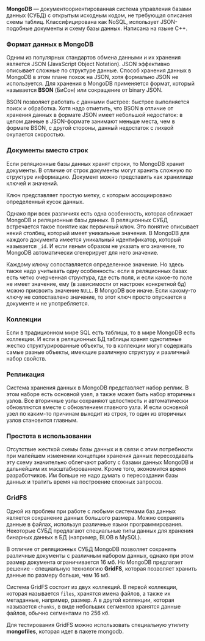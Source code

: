 **MongoDB** — документоориентированная система управления базами данных (СУБД) с открытым исходным кодом, не требующая описания схемы таблиц. Классифицирована как NoSQL, использует JSON-подобные документы и схему базы данных. Написана на языке C++.

### Формат данных в MongoDB

Одним из популярных стандартов обмена данными и их хранения является JSON (JavaScript Object Notation). JSON эффективно описывает сложные по структуре данные. Способ хранения данных в MongoDB в этом плане похож на JSON, хотя формально JSON не используется. Для хранения в MongoDB применяется формат, который называется **BSON** (БиСон) или сокращение от binary JSON.

BSON позволяет работать с данными быстрее: быстрее выполняется поиск и обработка. Хотя надо отметить, что BSON в отличие от хранения данных в формате JSON имеет небольшой недостаток: в целом данные в JSON-формате занимают меньше места, чем в формате BSON, с другой стороны, данный недостаток с лихвой окупается скоростью.

### Документы вместо строк

Если реляционные базы данных хранят строки, то MongoDB хранит документы. В отличие от строк документы могут хранить сложную по структуре информацию. Документ можно представить как хранилище ключей и значений.

Ключ представляет простую метку, с которым ассоциировано определенный кусок данных.

Однако при всех различиях есть одна особенность, которая сближает MongoDB и реляционные базы данных. В реляционных СУБД встречается такое понятие как первичный ключ. Это понятие описывает некий столбец, который имеет уникальные значения. В MongoDB для каждого документа имеется уникальный идентификатор, который называется `_id`. И если явным образом не указать его значение, то MongoDB автоматически сгенерирует для него значение.

Каждому ключу сопоставляется определенное значение. Но здесь также надо учитывать одну особенность: если в реляционных базах есть четко очерченная структура, где есть поля, и если какое-то поле не имеет значение, ему (в зависимости от настроек конкретной бд) можно присвоить значение `NULL`. В MongoDB все иначе. Если какому-то ключу не сопоставлено значение, то этот ключ просто опускается в документе и не употребляется.

### Коллекции

Если в традиционном мире SQL есть таблицы, то в мире MongoDB есть коллекции. И если в реляционных БД таблицы хранят однотипные жестко структурированные объекты, то в коллекции могут содержать самые разные объекты, имеющие различную структуру и различный набор свойств.

### Репликация

Система хранения данных в MongoDB представляет набор реплик. В этом наборе есть основной узел, а также может быть набор вторичных узлов. Все вторичные узлы сохраняют целостность и автоматически обновляются вместе с обновлением главного узла. И если основной узел по каким-то причинам выходит из строя, то один из вторичных узлов становится главным.

### Простота в использовании

Отсутствие жесткой схемы базы данных и в связи с этим потребности при малейшем изменении концепции хранения данных пересоздавать эту схему значительно облегчают работу с базами данных MongoDB и дальнейшим их масштабированием. Кроме того, экономится время разработчиков. Им больше не надо думать о пересоздании базы данных и тратить время на построение сложных запросов.

### GridFS

Одной из проблем при работе с любыми системами баз данных является сохранение данных большого размера. Можно сохранять данные в файлах, используя различные языки программирования. Некоторые СУБД предлагают специальные типы данных для хранения бинарных данных в БД (например, BLOB в MySQL).

В отличие от реляционных СУБД MongoDB позволяет сохранять различные документы с различным набором данных, однако при этом размер документа ограничивается 16 мб. Но MongoDB предлагает решение - специальную технологию **GridFS**, которая позволяет хранить данные по размеру больше, чем 16 мб.

Система GridFS состоит из двух коллекций. В первой коллекции, которая называется `files`, хранятся имена файлов, а также их метаданные, например, размер. А в другой коллекции, которая называется `chunks`, в виде небольших сегментов хранятся данные файлов, обычно сегментами по 256 кб.

Для тестирования GridFS можно использовать специальную утилиту **mongofiles**, которая идет в пакете mongodb.